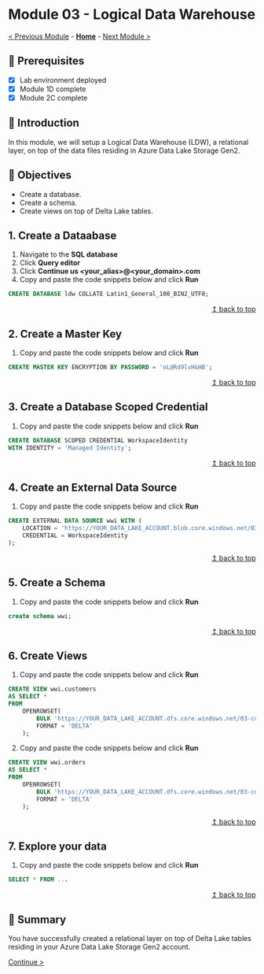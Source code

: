 # Module 03 - Logical Data Warehouse

[< Previous Module](../modules/module02c.md) - **[Home](../README.md)** - [Next Module >](../modules/module04.md)

## :thinking: Prerequisites

- [x] Lab environment deployed
- [x] Module 1D complete
- [x] Module 2C complete

## :loudspeaker: Introduction

In this module, we will setup a Logical Data Warehouse (LDW), a relational layer, on top of the data files residing in Azure Data Lake Storage Gen2.

## :dart: Objectives

* Create a database.
* Create a schema.
* Create views on top of Delta Lake tables.

## 1. Create a Dataabase

1. Navigate to the **SQL database**
2. Click **Query editor**
3. Click **Continue us <your_alias>@<your_domain>.com**
4. Copy and paste the code snippets below and click **Run**
```sql
CREATE DATABASE ldw COLLATE Latin1_General_100_BIN2_UTF8;
```
<div align="right"><a href="#module-03---logical-data-warehouse">↥ back to top</a></div>

## 2. Create a Master Key

1. Copy and paste the code snippets below and click **Run**
```sql
CREATE MASTER KEY ENCRYPTION BY PASSWORD = 'oL@Rd9lvH&HB';
```

<div align="right"><a href="#module-03---logical-data-warehouse">↥ back to top</a></div>


## 3. Create a Database Scoped Credential

1. Copy and paste the code snippets below and click **Run**
```sql
CREATE DATABASE SCOPED CREDENTIAL WorkspaceIdentity
WITH IDENTITY = 'Managed Identity';
```

<div align="right"><a href="#module-03---logical-data-warehouse">↥ back to top</a></div>

## 4. Create an External Data Source

1. Copy and paste the code snippets below and click **Run**
```sql
CREATE EXTERNAL DATA SOURCE wwi WITH (
    LOCATION = 'https://YOUR_DATA_LAKE_ACCOUNT.blob.core.windows.net/03-curated/wwi/',
    CREDENTIAL = WorkspaceIdentity
);
```

<div align="right"><a href="#module-03---logical-data-warehouse">↥ back to top</a></div>

## 5. Create a Schema

1. Copy and paste the code snippets below and click **Run**
```sql
create schema wwi;
```

<div align="right"><a href="#module-03---logical-data-warehouse">↥ back to top</a></div>

## 6. Create Views

1. Copy and paste the code snippets below and click **Run**
```sql
CREATE VIEW wwi.customers
AS SELECT *
FROM
    OPENROWSET(
        BULK 'https://YOUR_DATA_LAKE_ACCOUNT.dfs.core.windows.net/03-curated/wwi/customers',
        FORMAT = 'DELTA'
    );
```
2. Copy and paste the code snippets below and click **Run**
```sql
CREATE VIEW wwi.orders
AS SELECT *
FROM
    OPENROWSET(
        BULK 'https://YOUR_DATA_LAKE_ACCOUNT.dfs.core.windows.net/03-curated/wwi/orders',
        FORMAT = 'DELTA'
    );
```

<div align="right"><a href="#module-03---logical-data-warehouse">↥ back to top</a></div>

## 7. Explore your data

1. Copy and paste the code snippets below and click **Run**
```sql
SELECT * FROM ...
```

<div align="right"><a href="#module-03---logical-data-warehouse">↥ back to top</a></div>

## :tada: Summary

You have successfully created a relational layer on top of Delta Lake tables residing in your Azure Data Lake Storage Gen2 account.

[Continue >](../modules/module04.md)